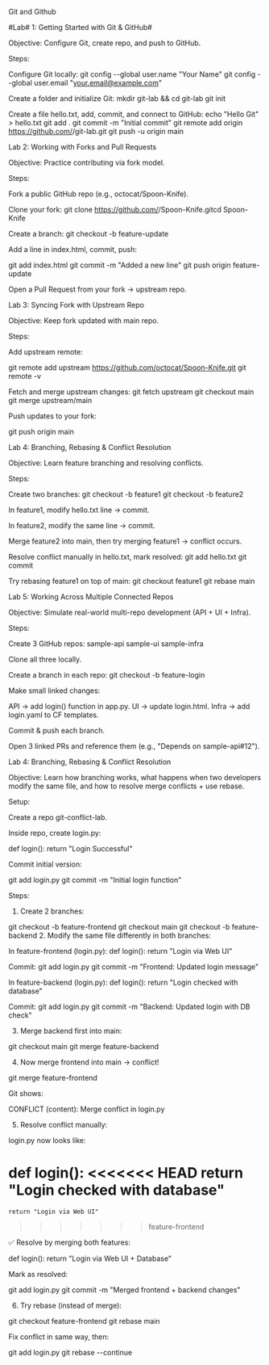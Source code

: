 Git and Github

#Lab# 1: Getting Started with Git & GitHub#

Objective: Configure Git, create repo, and push to GitHub.

Steps:
    
Configure Git locally:
git config --global user.name "Your Name"
git config --global user.email "your.email@example.com"


Create a folder and initialize Git:
mkdir git-lab && cd git-lab
git init


Create a file hello.txt, add, commit, and connect to GitHub:
echo "Hello Git" > hello.txt
git add .
git commit -m "Initial commit"
git remote add origin https://github.com/<your-username>/git-lab.git
git push -u origin main


Lab 2: Working with Forks and Pull Requests

Objective: Practice contributing via fork model.

Steps:

Fork a public GitHub repo (e.g., octocat/Spoon-Knife).


Clone your fork:
git clone https://github.com/<your-username>/Spoon-Knife.gitcd Spoon-Knife


Create a branch:
git checkout -b feature-update


Add a line in index.html, commit, push:
    
git add index.html
git commit -m "Added a new line"
git push origin feature-update



Open a Pull Request from your fork → upstream repo.


Lab 3: Syncing Fork with Upstream Repo

Objective: Keep fork updated with main repo.

Steps:


Add upstream remote:
    
git remote add upstream https://github.com/octocat/Spoon-Knife.git
git remote -v


Fetch and merge upstream changes:
git fetch upstream
git checkout main
git merge upstream/main



Push updates to your fork:
    
git push origin main


Lab 4: Branching, Rebasing & Conflict Resolution

Objective: Learn feature branching and resolving conflicts.

Steps:

Create two branches:
git checkout -b feature1
git checkout -b feature2



In feature1, modify hello.txt line → commit.


In feature2, modify the same line → commit.


Merge feature2 into main, then try merging feature1 → conflict occurs.


Resolve conflict manually in hello.txt, mark resolved:
git add hello.txt
git commit



Try rebasing feature1 on top of main:
git checkout feature1
git rebase main



Lab 5: Working Across Multiple Connected Repos

Objective: Simulate real-world multi-repo development (API + UI + Infra).

Steps:

Create 3 GitHub repos:
sample-api
sample-ui
sample-infra



Clone all three locally.


Create a branch in each repo:
git checkout -b feature-login


Make small linked changes:

API → add login() function in app.py.
UI → update login.html.
Infra → add login.yaml to CF templates.


Commit & push each branch.


Open 3 linked PRs and reference them (e.g., "Depends on sample-api#12").


Lab 4: Branching, Rebasing & Conflict Resolution

Objective:
Learn how branching works, what happens when two developers modify the same file, and how to resolve merge conflicts + use rebase.

Setup:

Create a repo git-conflict-lab.

Inside repo, create login.py:
    
def login():
    return "Login Successful"



Commit initial version:
    
git add login.py
git commit -m "Initial login function"

Steps:

1. Create 2 branches:

git checkout -b feature-frontend
git checkout main
git checkout -b feature-backend
2. Modify the same file differently in both branches:

In feature-frontend (login.py):
def login():
    return "Login via Web UI"

Commit:
git add login.py
git commit -m "Frontend: Updated login message"



In feature-backend (login.py):
def login():
    return "Login checked with database"

Commit:
git add login.py
git commit -m "Backend: Updated login with DB check"

3. Merge backend first into main:

git checkout main
git merge feature-backend

4. Now merge frontend into main → conflict!

git merge feature-frontend

Git shows:

CONFLICT (content): Merge conflict in login.py

5. Resolve conflict manually:
    
login.py now looks like:


def login():
<<<<<<< HEAD
    return "Login checked with database"
=======
    return "Login via Web UI"
>>>>>>> feature-frontend

✅ Resolve by merging both features:

def login():
    return "Login via Web UI + Database"

Mark as resolved:

git add login.py
git commit -m "Merged frontend + backend changes"

6. Try rebase (instead of merge):

git checkout feature-frontend
git rebase main

Fix conflict in same way, then:

git add login.py
git rebase --continue

